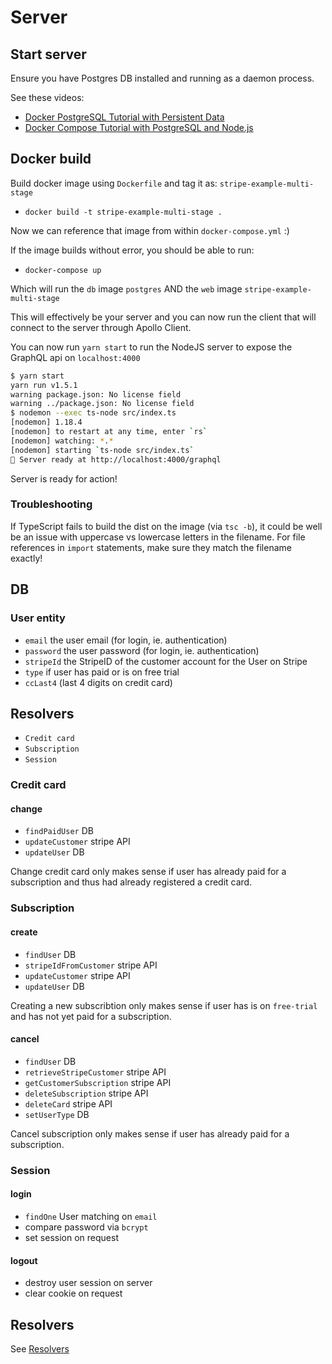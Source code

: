 # Server

## Start server

Ensure you have Postgres DB installed and running as a daemon process.

See these videos:

- [Docker PostgreSQL Tutorial with Persistent Data](https://www.youtube.com/watch?v=G3gnMSyX-XM)
- [Docker Compose Tutorial with PostgreSQL and Node.js](https://www.youtube.com/watch?v=A9bA5HpOk30)

## Docker build

Build docker image using `Dockerfile` and tag it as: `stripe-example-multi-stage`

- `docker build -t stripe-example-multi-stage .`

Now we can reference that image from within `docker-compose.yml` :)

If the image builds without error, you should be able to run:

- `docker-compose up`

Which will run the `db` image `postgres` AND the `web` image `stripe-example-multi-stage`

This will effectively be your server and you can now run the client that will connect to the server through Apollo Client.

You can now run `yarn start` to run the NodeJS server to expose the GraphQL api on `localhost:4000`

```bash
$ yarn start
yarn run v1.5.1
warning package.json: No license field
warning ../package.json: No license field
$ nodemon --exec ts-node src/index.ts
[nodemon] 1.18.4
[nodemon] to restart at any time, enter `rs`
[nodemon] watching: *.*
[nodemon] starting `ts-node src/index.ts`
🚀 Server ready at http://localhost:4000/graphql
```

Server is ready for action!

### Troubleshooting

If TypeScript fails to build the dist on the image (via `tsc -b`), it could be well be an issue with uppercase vs lowercase letters in the filename. For file references in `import` statements, make sure they match the filename exactly!

## DB

### User entity

- `email` the user email (for login, ie. authentication)
- `password` the user password (for login, ie. authentication)
- `stripeId` the StripeID of the customer account for the User on Stripe
- `type` if user has paid or is on free trial
- `ccLast4` (last 4 digits on credit card)

## Resolvers

- `Credit card`
- `Subscription`
- `Session`

### Credit card

#### change

- `findPaidUser` DB
- `updateCustomer` stripe API
- `updateUser` DB

Change credit card only makes sense if user has already paid for a subscription and thus had already registered a credit card.

### Subscription

#### create

- `findUser` DB
- `stripeIdFromCustomer` stripe API
- `updateCustomer` stripe API
- `updateUser` DB

Creating a new subscribtion only makes sense if user has is on `free-trial` and has not yet paid for a subscription.

#### cancel

- `findUser` DB
- `retrieveStripeCustomer` stripe API
- `getCustomerSubscription` stripe API
- `deleteSubscription` stripe API
- `deleteCard` stripe API
- `setUserType` DB

Cancel subscription only makes sense if user has already paid for a subscription.

### Session

#### login

- `findOne` User matching on `email`
- compare password via `bcrypt`
- set session on request

#### logout

- destroy user session on server
- clear cookie on request

## Resolvers

See [Resolvers](./Resolvers.md)
